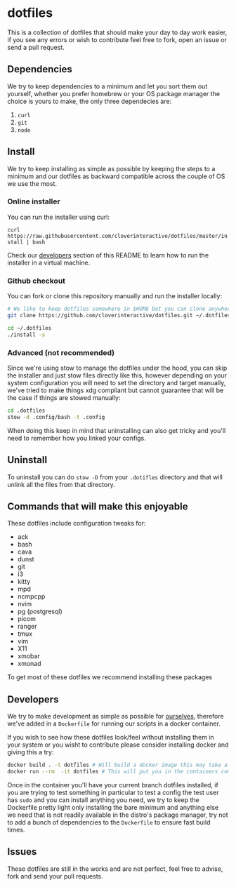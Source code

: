 # dotfiles

This is a collection of dotfiles that should make your day to day work easier, if you see any errors or wish to contribute feel free to fork, open an issue
or send a pull request.

## Dependencies

We try to keep dependencies to a minimum and let you sort them out yourself, whether you prefer homebrew or your OS package manager the choice is yours
to make, the only three dependecies are:

1. `curl`
1. `git`
1. `node`

## Install

We try to keep installing as  simple as possible by keeping the steps to a minimum and our dotfiles as backward compatible across the couple of OS we use
the most.

### Online installer

You can run the installer using curl:

`curl https://raw.githubusercontent.com/cloverinteractive/dotfiles/master/install | bash`

Check our [developers](#developers) section of this README to learn how to run the installer in a virtual machine.

### Github checkout

You can fork or clone this repository manually and run the installer locally:

```bash
# We like to keep dotfiles somewhere in $HOME but you can clone anywhere you have permission to
git clone https://github.com/cloverinteractive/dotfiles.git ~/.dotfiles

cd ~/.dotfiles
./install -s
```

### Advanced (not recommended)

Since we're using stow to manage the dotfiles under the hood, you can skip the installer and just stow files directly like
this, however depending on your system configuration you will need to set the directory and target manually, we've tried
to make things xdg compliant but cannot guarantee that will be the case if things are stowed manually:

```bash
cd .dotfiles
stow -d .config/bash -t .config
```

When doing this keep in mind that uninstalling can also get tricky and you'll need to remember how you linked your configs.

## Uninstall

To uninstall you can do `stow -D` from your `.dotifles` directory and that will unlink all the files from that directory.

## Commands that will make this enjoyable

These dotfiles include configuration tweaks for:

* ack
* bash
* cava
* dunst
* git
* i3
* kitty
* mpd
* ncmpcpp
* nvim
* pg (postgresql)
* picom
* ranger
* tmux
* vim
* X11
* xmobar
* xmonad

To get most of these dotfiles we recommend installing these packages

## Developers

We try to make development as simple as possible for [ourselves](https://github.com/cloverinteractive/dotfiles/graphs/contributors), therefore we've added
in a `Dockerfile` for running our scripts in a docker container.

If you wish to see how these dotfiles look/feel  without installing them in your system  or you wisht to contribute please consider installing docker and
giving this a try:

```bash
docker build . -t dotfiles # Will build a docker image this may take a couple of minutes
docker run --rm  -it dotfiles # This will put you in the containers command prompt
```

Once in the container you'll have your current branch dotfiles installed, if you are trying to test something in particular to test a config
the test user has `sudo` and you can install anything you need, we try to keep the Dockerfile pretty light only installing the bare minimum
and anything else we need that is not readily available in the distro's package manager, try not to add a bunch of dependencies to the `Dockerfile`
to ensure fast build times.

## Issues

These dotfiles are still in the works and are not perfect, feel free to advise, fork and send your pull requests.
